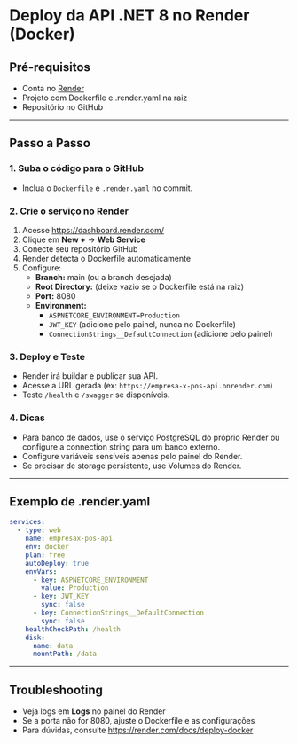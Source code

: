 # Deploy da API .NET 8 no Render (Docker)

## Pré-requisitos
- Conta no [Render](https://render.com)
- Projeto com Dockerfile e .render.yaml na raiz
- Repositório no GitHub

---

## Passo a Passo

### 1. Suba o código para o GitHub
- Inclua o `Dockerfile` e `.render.yaml` no commit.

### 2. Crie o serviço no Render
1. Acesse https://dashboard.render.com/
2. Clique em **New +** → **Web Service**
3. Conecte seu repositório GitHub
4. Render detecta o Dockerfile automaticamente
5. Configure:
   - **Branch:** main (ou a branch desejada)
   - **Root Directory:** (deixe vazio se o Dockerfile está na raiz)
   - **Port:** 8080
   - **Environment:**
     - `ASPNETCORE_ENVIRONMENT=Production`
     - `JWT_KEY` (adicione pelo painel, nunca no Dockerfile)
     - `ConnectionStrings__DefaultConnection` (adicione pelo painel)

### 3. Deploy e Teste
- Render irá buildar e publicar sua API.
- Acesse a URL gerada (ex: `https://empresa-x-pos-api.onrender.com`)
- Teste `/health` e `/swagger` se disponíveis.

### 4. Dicas
- Para banco de dados, use o serviço PostgreSQL do próprio Render ou configure a connection string para um banco externo.
- Configure variáveis sensíveis apenas pelo painel do Render.
- Se precisar de storage persistente, use Volumes do Render.

---

## Exemplo de .render.yaml
```yaml
services:
  - type: web
    name: empresax-pos-api
    env: docker
    plan: free
    autoDeploy: true
    envVars:
      - key: ASPNETCORE_ENVIRONMENT
        value: Production
      - key: JWT_KEY
        sync: false
      - key: ConnectionStrings__DefaultConnection
        sync: false
    healthCheckPath: /health
    disk:
      name: data
      mountPath: /data
```

---

## Troubleshooting
- Veja logs em **Logs** no painel do Render
- Se a porta não for 8080, ajuste o Dockerfile e as configurações
- Para dúvidas, consulte https://render.com/docs/deploy-docker
